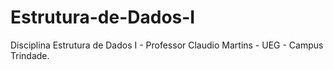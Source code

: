 # Estrutura-de-Dados-I
Disciplina Estrutura de Dados I - Professor Claudio Martins - UEG - Campus Trindade.
